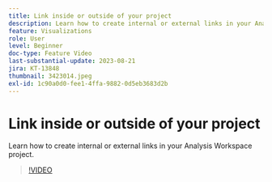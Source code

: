 ```yaml
---
title: Link inside or outside of your project
description: Learn how to create internal or external links in your Analysis Workspace project.
feature: Visualizations
role: User
level: Beginner
doc-type: Feature Video
last-substantial-update: 2023-08-21
jira: KT-13848
thumbnail: 3423014.jpeg
exl-id: 1c90a0d0-fee1-4ffa-9882-0d5eb3683d2b
---
```

# Link inside or outside of your project

Learn how to create internal or external links in your Analysis Workspace project.

>[!VIDEO](https://video.tv.adobe.com/v/3423014/?learn=on)
